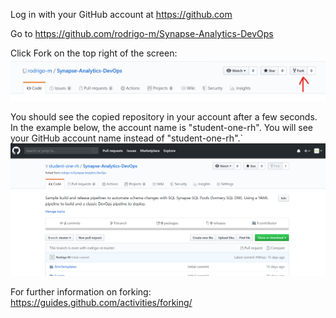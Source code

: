 Log in with your GitHub account at https://github.com

Go to https://github.com/rodrigo-m/Synapse-Analytics-DevOps

Click Fork on the top right of the screen:
![](images/2020-04-02-13-04-19.png)

You should see the copied repository in your account after a few seconds. In the example below, the account name is "student-one-rh". You will see your GitHub account name instead of "student-one-rh".`   
![](images/2020-04-02-13-07-02.png)


For further information on forking:
https://guides.github.com/activities/forking/